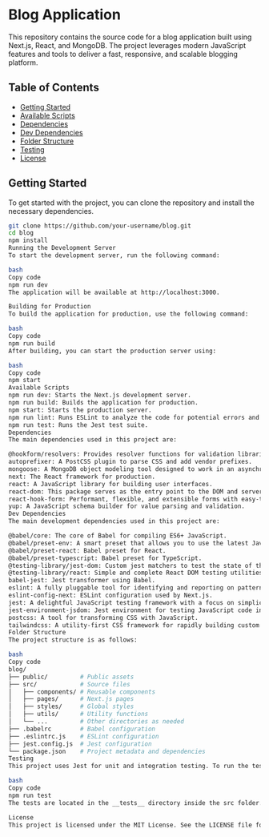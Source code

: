 # Blog Application

This repository contains the source code for a blog application built using Next.js, React, and MongoDB. The project leverages modern JavaScript features and tools to deliver a fast, responsive, and scalable blogging platform.

## Table of Contents

- [Getting Started](#getting-started)
- [Available Scripts](#available-scripts)
- [Dependencies](#dependencies)
- [Dev Dependencies](#dev-dependencies)
- [Folder Structure](#folder-structure)
- [Testing](#testing)
- [License](#license)

## Getting Started

To get started with the project, you can clone the repository and install the necessary dependencies.

```bash
git clone https://github.com/your-username/blog.git
cd blog
npm install
Running the Development Server
To start the development server, run the following command:

bash
Copy code
npm run dev
The application will be available at http://localhost:3000.

Building for Production
To build the application for production, use the following command:

bash
Copy code
npm run build
After building, you can start the production server using:

bash
Copy code
npm start
Available Scripts
npm run dev: Starts the Next.js development server.
npm run build: Builds the application for production.
npm start: Starts the production server.
npm run lint: Runs ESLint to analyze the code for potential errors and enforce coding standards.
npm run test: Runs the Jest test suite.
Dependencies
The main dependencies used in this project are:

@hookform/resolvers: Provides resolver functions for validation libraries.
autoprefixer: A PostCSS plugin to parse CSS and add vendor prefixes.
mongoose: A MongoDB object modeling tool designed to work in an asynchronous environment.
next: The React framework for production.
react: A JavaScript library for building user interfaces.
react-dom: This package serves as the entry point to the DOM and server renderers for React.
react-hook-form: Performant, flexible, and extensible forms with easy-to-use validation.
yup: A JavaScript schema builder for value parsing and validation.
Dev Dependencies
The main development dependencies used in this project are:

@babel/core: The core of Babel for compiling ES6+ JavaScript.
@babel/preset-env: A smart preset that allows you to use the latest JavaScript without needing to micromanage which syntax transforms are needed.
@babel/preset-react: Babel preset for React.
@babel/preset-typescript: Babel preset for TypeScript.
@testing-library/jest-dom: Custom jest matchers to test the state of the DOM.
@testing-library/react: Simple and complete React DOM testing utilities that encourage good testing practices.
babel-jest: Jest transformer using Babel.
eslint: A fully pluggable tool for identifying and reporting on patterns in JavaScript.
eslint-config-next: ESLint configuration used by Next.js.
jest: A delightful JavaScript testing framework with a focus on simplicity.
jest-environment-jsdom: Jest environment for testing JavaScript code in a DOM environment.
postcss: A tool for transforming CSS with JavaScript.
tailwindcss: A utility-first CSS framework for rapidly building custom designs.
Folder Structure
The project structure is as follows:

bash
Copy code
blog/
├── public/         # Public assets
├── src/            # Source files
│   ├── components/ # Reusable components
│   ├── pages/      # Next.js pages
│   ├── styles/     # Global styles
│   ├── utils/      # Utility functions
│   └── ...         # Other directories as needed
├── .babelrc        # Babel configuration
├── .eslintrc.js    # ESLint configuration
├── jest.config.js  # Jest configuration
└── package.json    # Project metadata and dependencies
Testing
This project uses Jest for unit and integration testing. To run the test suite, use the following command:

bash
Copy code
npm run test
The tests are located in the __tests__ directory inside the src folder.

License
This project is licensed under the MIT License. See the LICENSE file for more details.